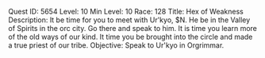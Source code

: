 Quest ID: 5654
Level: 10
Min Level: 10
Race: 128
Title: Hex of Weakness
Description: It be time for you to meet with Ur'kyo, $N. He be in the Valley of Spirits in the orc city. Go there and speak to him. It is time you learn more of the old ways of our kind. It time you be brought into the circle and made a true priest of our tribe.
Objective: Speak to Ur'kyo in Orgrimmar.

